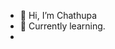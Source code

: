 - 👋 Hi, I’m Chathupa
- 👀 Currently learning.
- 

<!---
IT21294648/IT21294648 is a ✨ special ✨ repository because its `README.md` (this file) appears on your GitHub profile.
You can click the Preview link to take a look at your changes.
--->
